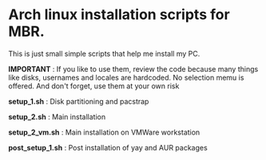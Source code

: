 # Arch linux installation scripts for MBR.

This is just small simple scripts that help me install my PC.

**IMPORTANT** : If you like to use them, review the code because many things like disks, usernames and locales are hardcoded. No selection memu is offered. And don't forget, use them at your own risk

**setup_1.sh** : Disk partitioning and pacstrap

**setup_2.sh** : Main installation

**setup_2_vm.sh** : Main installation on VMWare workstation

**post_setup_1.sh** : Post installation of yay and AUR packages
